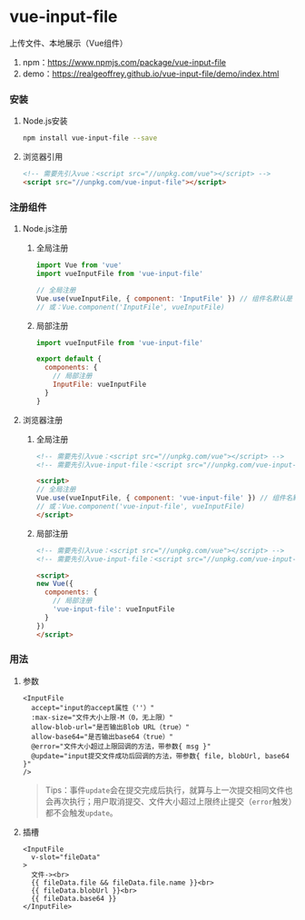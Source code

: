 # vue-input-file

上传文件、本地展示（Vue组件）

1. npm：<https://www.npmjs.com/package/vue-input-file>
2. demo：<https://realgeoffrey.github.io/vue-input-file/demo/index.html>

### 安装
1. Node.js安装

    ```bash
    npm install vue-input-file --save
    ```
2. 浏览器引用

    ```html
    <!-- 需要先引入vue：<script src="//unpkg.com/vue"></script> -->
    <script src="//unpkg.com/vue-input-file"></script>
    ```

### 注册组件
1. Node.js注册

    1. 全局注册

        ```javascript
        import Vue from 'vue'
        import vueInputFile from 'vue-input-file'

        // 全局注册
        Vue.use(vueInputFile, { component: 'InputFile' }) // 组件名默认是：vue-input-file
        // 或：Vue.component('InputFile', vueInputFile)
        ```
    2. 局部注册

        ```javascript
        import vueInputFile from 'vue-input-file'

        export default {
          components: {
            // 局部注册
            InputFile: vueInputFile
          }
        }
        ```
2. 浏览器注册

    1. 全局注册

        ```html
        <!-- 需要先引入vue：<script src="//unpkg.com/vue"></script> -->
        <!-- 需要先引入vue-input-file：<script src="//unpkg.com/vue-input-file"></script> -->

        <script>
        // 全局注册
        Vue.use(vueInputFile, { component: 'vue-input-file' }) // 组件名默认是：vue-input-file
        // 或：Vue.component('vue-input-file', vueInputFile)
        </script>
        ```
    2. 局部注册

        ```html
        <!-- 需要先引入vue：<script src="//unpkg.com/vue"></script> -->
        <!-- 需要先引入vue-input-file：<script src="//unpkg.com/vue-input-file"></script> -->

        <script>
        new Vue({
          components: {
            // 局部注册
            'vue-input-file': vueInputFile
          }
        })
        </script>
        ```

### 用法
1. 参数

    ```vue
    <InputFile
      accept="input的accept属性（''）"
      :max-size="文件大小上限-M（0，无上限）"
      allow-blob-url="是否输出Blob URL（true）"
      allow-base64="是否输出base64（true）"
      @error="文件大小超过上限回调的方法，带参数{ msg }"
      @update="input提交文件成功后回调的方法，带参数{ file, blobUrl, base64 }"
    />
    ```

    >Tips：事件`update`会在提交完成后执行，就算与上一次提交相同文件也会再次执行；用户取消提交、文件大小超过上限终止提交（`error`触发）都不会触发`update`。
2. 插槽

    ```vue
    <InputFile
      v-slot="fileData"
    >
      文件-><br>
      {{ fileData.file && fileData.file.name }}<br>
      {{ fileData.blobUrl }}<br>
      {{ fileData.base64 }}
    </InputFile>
    ```
